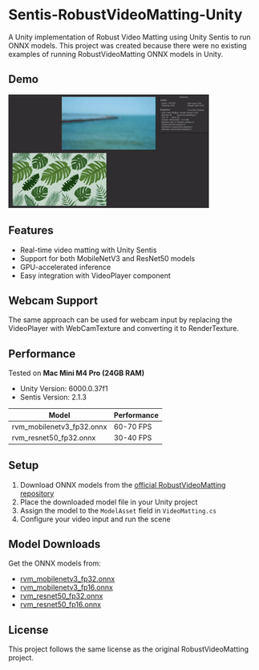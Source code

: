 # Sentis-RobustVideoMatting-Unity

A Unity implementation of Robust Video Matting using Unity Sentis to run ONNX models. This project was created because there were no existing examples of running RobustVideoMatting ONNX models in Unity.

## Demo

![Result](result.gif)

## Features

- Real-time video matting with Unity Sentis
- Support for both MobileNetV3 and ResNet50 models
- GPU-accelerated inference
- Easy integration with VideoPlayer component

## Webcam Support

The same approach can be used for webcam input by replacing the VideoPlayer with WebCamTexture and converting it to RenderTexture.

## Performance

Tested on **Mac Mini M4 Pro (24GB RAM)**
- Unity Version: 6000.0.37f1
- Sentis Version: 2.1.3

| Model | Performance |
|-------|-------------|
| rvm_mobilenetv3_fp32.onnx | 60-70 FPS |
| rvm_resnet50_fp32.onnx | 30-40 FPS |

## Setup

1. Download ONNX models from the [official RobustVideoMatting repository](https://github.com/PeterL1n/RobustVideoMatting)
2. Place the downloaded model file in your Unity project
3. Assign the model to the `ModelAsset` field in `VideoMatting.cs`
4. Configure your video input and run the scene

## Model Downloads

Get the ONNX models from:
- [rvm_mobilenetv3_fp32.onnx](https://github.com/PeterL1n/RobustVideoMatting/releases/download/v1.0.0/rvm_mobilenetv3_fp32.onnx)
- [rvm_mobilenetv3_fp16.onnx](https://github.com/PeterL1n/RobustVideoMatting/releases/download/v1.0.0/rvm_mobilenetv3_fp16.onnx)
- [rvm_resnet50_fp32.onnx](https://github.com/PeterL1n/RobustVideoMatting/releases/download/v1.0.0/rvm_resnet50_fp32.onnx)
- [rvm_resnet50_fp16.onnx](https://github.com/PeterL1n/RobustVideoMatting/releases/download/v1.0.0/rvm_resnet50_fp16.onnx)

## License

This project follows the same license as the original RobustVideoMatting project.
